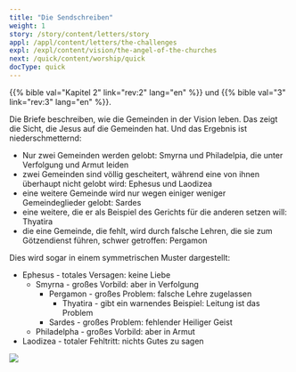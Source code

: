 ```yaml
---
title: "Die Sendschreiben"
weight: 1
story: /story/content/letters/story
appl: /appl/content/letters/the-challenges
expl: /expl/content/vision/the-angel-of-the-churches
next: /quick/content/worship/quick
docType: quick
---
```


{{% bible val="Kapitel 2" link="rev:2" lang="en" %}} und {{% bible val="3" link="rev:3" lang="en" %}}.

Die Briefe beschreiben, wie die Gemeinden in der Vision leben. Das zeigt die Sicht, die Jesus auf die Gemeinden hat. Und das Ergebnis ist niederschmetternd:
- Nur zwei Gemeinden werden gelobt: Smyrna und Philadelpia, die unter Verfolgung und Armut leiden
- zwei Gemeinden sind völlig gescheitert, während eine von ihnen überhaupt nicht gelobt wird: Ephesus und Laodizea
- eine weitere Gemeinde wird nur wegen einiger weniger Gemeindeglieder gelobt: Sardes
- eine weitere, die er als Beispiel des Gerichts für die anderen setzen will: Thyatira
- die eine Gemeinde, die fehlt, wird durch falsche Lehren, die sie zum Götzendienst führen, schwer getroffen: Pergamon

Dies wird sogar in einem symmetrischen Muster dargestellt:
- Ephesus - totales Versagen: keine Liebe
    - Smyrna - großes Vorbild: aber in Verfolgung
        - Pergamon - großes Problem: falsche Lehre zugelassen
            - Thyatira - gibt ein warnendes Beispiel: Leitung ist das Problem
        - Sardes - großes Problem: fehlender Heiliger Geist
    - Philadelpha - großes Vorbild: aber in Armut
- Laodizea - totaler Fehltritt: nichts Gutes zu sagen

![](/images/Churches_de.jpg)
